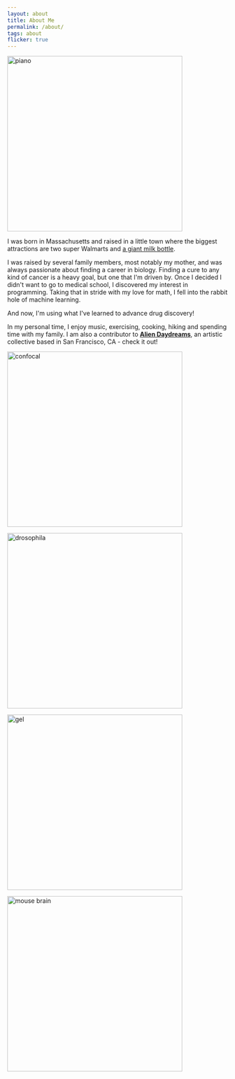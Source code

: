 ```yaml
---
layout: about
title: About Me
permalink: /about/
tags: about
flicker: true
---
```


<!-- ![piano](http://sawanp813.github.io/images/piano.png "a title") -->
<p>
<img src="http://sawanp813.github.io/images/piano.png" alt="piano" width="400" align="center" />
</p>

I was born in Massachusetts and raised in a little town where the biggest attractions are two super Walmarts and [a giant milk bottle]('https://www.facebook.com/THEMILKBOTTLE/'). 

I was raised by several family members, most notably my mother, and was always passionate about finding a career in biology. Finding a cure to any kind of cancer is a heavy goal, but one that I'm driven by. Once I decided I didn't want to go to medical school, I discovered my interest in programming. Taking that in stride with my love for math, I fell into the rabbit hole of machine learning. 

And now, I'm using what I've learned to advance drug discovery!

In my personal time, I enjoy music, exercising, cooking, hiking and spending time with my family. I am also a contributor to [**Alien Daydreams**](https://www.aliendaydreams.life/), an artistic collective based in San Francisco, CA - check it out!

<!-- ![Confocal](http://sawanp813.github.io/images/confocal.png "a title") -->
<p>
<img src="http://sawanp813.github.io/images/confocal.png" alt="confocal" width="400" align="center" />
</p>
<!-- ![Drosophila](http://sawanp813.github.io/images/drosophila.JPG "a title") -->
<p>
<img src="http://sawanp813.github.io/images/drosophila.JPG" alt="drosophila" width="400" align="center" />
</p>

<!-- ![Gel](http://sawanp813.github.io/images/gel.png "a title") -->
<p>
<img src="http://sawanp813.github.io/images/gel.png" alt="gel" width="400" align="center" />
</p>

<!-- ![Mouse brain](http://sawanp813.github.io/images/mouse_brain.png "a title") -->
<p>
<img src="http://sawanp813.github.io/images/mouse_brain.png" alt="mouse brain" width="400" align="center" />
</p>



<!-- [Resume](https://github.com/sawanp813/sawanp813.github.io/blob/9d865708970dc5f183d90103fb23d452bdfba5ea/Sawan's%20Resume.pdf) -->

<style>
.post-header, #talks, #workshops {
  text-align: center; /* Want the About Page header to be in the middle */
}
</style>
